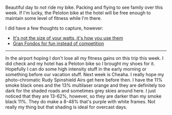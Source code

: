 Beautiful day to *not* ride my bike. Packing and flying to see family over this week. If I'm lucky, the Peloton bike at the hotel will be free enough to maintain some level of fitness while I'm there.

I did have a few thoughts to capture, however:

- [It's not the size of your watts, it's how you use them](../Cycling/It's%20not%20the%20size%20of%20your%20watts,%20it's%20how%20you%20use%20them.md)
- [Gran Fondos for fun instead of competition](../Cycling/Gran%20Fondos%20for%20fun%20instead%20of%20competition.md)

----

In the airport hoping I don't lose all my fitness gains on this trip this week. I did check and my hotel has a Peloton bike so I brought my shoes for it. Hopefully I can do some high intensity stuff in the early morning or something before our vacation stuff. Next week is Cheaha. I really hope my photo-chromatic Rudy Spinshield Airs get here before then. I have the 11% smoke black ones and the 13% multilaser orange and they are definitely too dark for the shaded roads and sometimes grey skies around here. I just noticed that they are 13-62%, however, so they are darker than my smoke black 11%. They do make a 8-48% that's purple with white frames. Not really my thing but that shading is ideal for overcast days.

